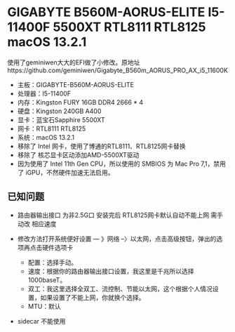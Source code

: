 # GIGABYTE B560M-AORUS-ELITE I5-11400F 5500XT RTL8111 RTL8125 macOS 13.2.1
使用了geminiwen大大的EFI做了小修改。原地址https://github.com/geminiwen/Gigabyte_B560m_AORUS_PRO_AX_i5_11600K
- 主板：GIGABYTE-B560M-AORUS-ELITE
- 处理器：I5-11400F
- 内存：Kingston FURY 16GB DDR4 2666 * 4
- 硬盘：Kingston 240GB A400
- 显卡：蓝宝石Sapphire 5500XT
- 网卡：RTL8111 RTL8125 
- 系统：macOS 13.2.1
- 移除了 Intel 网卡，使用了博通的RTL8111、RTL8125网卡替换
- 移除了 核芯显卡区动添加AMD-5500XT驱动 
- 因为使用了 Intel 11th Gen CPU，所以使用的 SMBIOS 为 Mac Pro 7,1，禁用了 iGPU，不然硬件加速无法启用。


## 已知问题
- 路由器输出接口 为非2.5G口 安装完后 RTL8125网卡默认自动不能上网 需手动改 相应速度
- 修改方法打开系统便好设置 — 》网络 –〉以太网，点击高级按钮，弹出的选项再点击硬件选项卡
  - 配置：选择手动。
  - 速度：根据你的路由器输出接口设置，我这里是千兆所以选择1000baseT。
  - 双工：我这里选择全双工、流控制、节能以太网，这个根据个人情况设置，如果设置了不能上网，你就换个选择。
  - MTU：默认

- sidecar 不能使用
